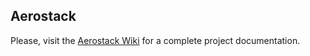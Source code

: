 ## Aerostack

Please, visit the [Aerostack Wiki](https://github.com/Vision4UAV/Aerostack/wiki) for a complete project documentation.
